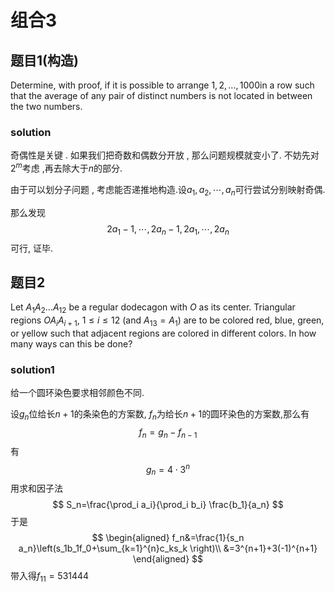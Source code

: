 # 组合3

## 题目1(构造)

Determine, with proof, if it is possible to arrange $1, 2, ..., 1000$in a row such that the average of any pair of distinct numbers is not located in between the two numbers.

### solution

奇偶性是关键 . 如果我们把奇数和偶数分开放 , 那么问题规模就变小了. 不妨先对$2^m$考虑 ,再去除大于$n$的部分.

由于可以划分子问题 , 考虑能否递推地构造.设$a_1,a_2,\cdots,a_n$可行尝试分别映射奇偶.

那么发现
$$
2a_1-1,\cdots ,2a_n-1,2a_1,\cdots,2a_n
$$
可行, 证毕.

## 题目2

Let $A_1 A_2...A_{12}$ be a regular dodecagon with $O$ as its center. Triangular regions $OA_iA_{i+1}$, $1 \le i \le 12$ (and $A_{13} = A_1$) are to be colored red, blue, green, or yellow such that adjacent regions are colored in different colors. In how many ways can this be done?

### solution1

给一个圆环染色要求相邻颜色不同.

设$g_n$位给长$n+1$的条染色的方案数, $f_n$为给长$n+1$的圆环染色的方案数,那么有
$$
f_n=g_n-f_{n-1}
$$
有
$$
g_n=4\cdot3^n
$$
用求和因子法
$$
S_n=\frac{\prod_i a_i}{\prod_i b_i} \frac{b_1}{a_n}
$$
于是
$$
\begin{aligned}
f_n&=\frac{1}{s_n a_n}\left(s_1b_1f_0+\sum_{k=1}^{n}c_ks_k \right)\\
&=3^{n+1}+3(-1)^{n+1}
\end{aligned}
$$
带入得$f_{11}=531444$

